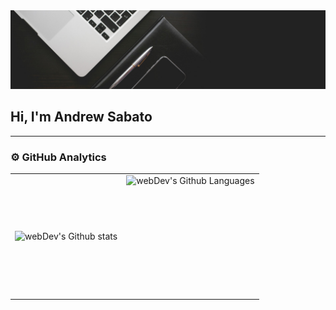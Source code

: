 <img src="https://github.com/jaexplorer/jaexplorer/blob/main/assets/preview.jpeg">

## Hi, I'm Andrew Sabato

---

### ⚙️ GitHub Analytics

<table>
  <tr>
    <td>
      <img align="left" src="https://github-readme-streak-stats.herokuapp.com/?user=jaexplorer&theme=react" alt="webDev's Github stats" />
    </td>
    <td>
      <img height="195px" align="right" alt="webDev's Github Languages" src="https://github-readme-stats-eight-theta.vercel.app/api/top-langs/?username=jaexplorer&theme=react&layout=compact" />
    </td>
  </tr>
</table>
